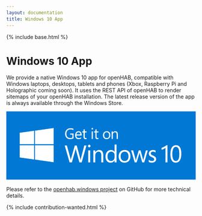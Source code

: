 ```yaml
---
layout: documentation
title: Windows 10 App
---
```


{% include base.html %}

# Windows 10 App

We provide a native Windows 10 app for openHAB, compatible with Windows laptops, desktops, tablets and phones (Xbox, Raspberry Pi and Holographic coming soon).
It uses the REST API of openHAB to render sitemaps of your openHAB installation.
The latest release version of the app is always available through the Windows Store.

[![Download openHAB app on the App Store](images/download-for-windows.png)](https://www.microsoft.com/en-US/store/p/openhab/9nmq39ctwxgt)

Please refer to the [openhab.windows project](https://github.com/openhab/openhab.windows) on GitHub for more technical details.

{% include contribution-wanted.html %}
